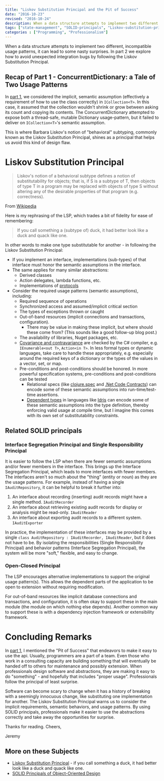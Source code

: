 ```yaml
---
title: "Liskov Substitution Principal and the Pit of Success"
date: "2016-10-23"
revised: "2016-10-24"
description: When a data structure attempts to implement two different, incompatible usage patterns, it can lead to some nasty surprises.  In part 2 we explore how to avoid unexpected integration bugs by following the Liskov Substitution Principal.
tags: ["state-management", "SOLID-principals", "Liskov-substitution-principal", "abstraction"]
categories : ["Programming", "Professionalism"]
---
```


When a data structure attempts to implement two different, incompatible usage patterns, it can lead to some nasty surprises.  In part 2 we explore how to avoid unexpected integration bugs by following the Liskov Substitution Principal.

## Recap of Part 1 - ConcurrentDictionary: a Tale of Two Usage Patterns

In [part 1]({{urls.base_path}}posts/2016-10-21-concurrentdictionary-and-the-pit-of-success), we considered the implicit, semantic assumption (effectively a requirement of how to use the class correctly) in `ICollection<T>`.  In this case, it assumed that the collection wouldn't shrink or grow between asking its count and copying its contents.  The ConcurrentDictionary attempted to expose both a thread-safe, mutable Dictionary usage-pattern, but it failed to deliver on `ICollection<T>`'s semantic assumption.

This is where Barbara Liskov's notion of "behavioral" subtyping, commonly known as the Liskov Substitution Principal, shines as a principal that helps us avoid this kind of design flaw.

# Liskov Substitution Principal

> Liskov's notion of a behavioral subtype defines a notion of substitutability for objects; that is, if S is a subtype of T, then objects of type T in a program may be replaced with objects of type S without altering any of the desirable properties of that program (e.g. correctness).

From [Wikipedia](https://en.wikipedia.org/wiki/Liskov_substitution_principle)

Here is my rephrasing of the LSP, which trades a bit of fidelity for ease of remembering:

> If you call something a (subtype of) duck, it had better look like a duck and quack like one.

In other words to make one type substitutable for another - in following the Liskov Substitution Principal:

* If you implement an interface, implementations (sub-types) of that interface must honor the semantic assumptions in the interface.
* The same applies for many similar abstractions:
  * Derived classes
  * Action delegates, lambda functions, etc.
  * Implementations of [protocols](http://clojure.org/reference/protocols)
* Consider the required usage patterns (semantic assumptions), including:
  * Required sequence of operations
  * Synchronized access and assumed/implicit critical section
  * The types of exceptions thrown or caught
  * Out-of-band resources (implicit connections and transactions, configuration).
      * There may be value in making these implicit, but where should these come from? (This sounds like a good follow-up blog post.)
  * The availability of libraries, Nuget packages, etc.
  * [Covariance and contravariance](https://en.wikipedia.org/wiki/Covariance_and_contravariance_%28computer_science%29)  are checked by the C# compiler, e.g. `IEnumerable<out T>`, `Action<in T>`.  In less formal types or dynamic languages, take care to handle these appropriately, e.g. especially around the required keys of a dictionary or the types of the values in a vector, set, or map.
  * Pre-conditions and post-conditions should be honored.  In more powerful specification systems, pre-conditions and post-conditions can be tested
      * Relational specs (like [clojure.spec](http://clojure.org/guides/spec#_higher_order_functions) and [.Net Code Contracts](https://msdn.microsoft.com/en-us/library/dd264808%28v=vs.110%29.aspx?f=255&MSPPError=-2147217396)) can encode some of these semantic assumptions into run-time/test-time assertions.
      * [Dependent types](https://en.wikipedia.org/wiki/Dependent_type) in languages like [Idris](http://www.idris-lang.org/) can encode some of these semantic assumptions into the type definition, thereby enforcing valid usage at compile time, but I imagine this comes with its own set of substitutability constraints.

## Related SOLID principals

### Interface Segregation Principal and Single Responsibility Principal

It is easier to follow the LSP when there are fewer semantic assumptions and/or fewer members in the interface.  This brings up the Interface Segregation Principal, which leads to more interfaces with fewer members.  The interfaces aren't so much about the "thing" (entity or noun) as they are the usage patterns.  For example, instead of having a single `IAuditRepository`, it can be helpful to break it further into:

1. An interface about recording (inserting) audit records might have a single method.  `IAuditRecorder`
1. An interface about retrieving existing audit records for display or analysis might be read-only.  `IAuditReader`
1. An interface about exporting audit records to a different system. `IAuditExporter`

In practice, the implementation of these interfaces may be provided by a single `class AuditRepository : IAuditRecorder, IAuditReader`, but it does not have to be.  By isolating the responsibilities (Single Responsibility Principal) and behavior patterns (Interface Segregation Principal), the system will be more "soft," flexible, and easy to change.

### Open-Closed Principal

The LSP encourages alternative implementations to support the original usage pattern(s).  This allows the dependent parts of the application to be open to extension without requiring modification.  

For out-of-band resources like implicit database connections and transactions, and configuration, it is often okay to support these in the main module (the module on which nothing else depends).  Another common way to support these is with a dependency injection framework or extensibility framework.

# Concluding Remarks

<a id="pit-of-success"></a>

In [part 1]({{urls.base_path}}posts/2016-10-21-concurrentdictionary-and-the-pit-of-success#pit-of-success), I mentioned the "Pit of Success" that endeavors to make it easy to use the api.  Usually, programmers are a part of a team.  Even those who work in a consulting capacity are building something that will eventually be handed off to others for maintenance and possibly extension.  When professionals design software and abstractions, they are making it easy to do "something" - and hopefully that includes "proper usage".  Professionals follow the principal of least surprise.

Software can become scary to change when it has a history of breaking with a seemingly innocuous change, like substituting one implementation for another.  The Liskov Substitution Principal warns us to consider the implicit requirements, semantic behaviors, and usage patterns.  By using SOLID principals, professionals make it easier to use the abstractions correctly and take away the opportunities for surprise.

Thanks for reading.  Cheers,

Jeremy

## More on these Subjects

* [Liskov Substitution Principal](https://en.wikipedia.org/wiki/Liskov_substitution_principle#Principle) - if you call something a duck, it had better look like a duck and quack like one.
* [SOLID Principals of Object-Oriented Design](https://en.wikipedia.org/wiki/SOLID_%28object-oriented_design%29#Overview)
